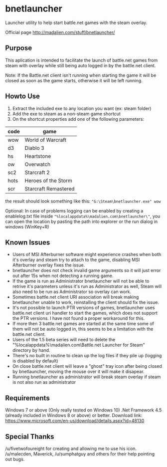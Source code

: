 # bnetlauncher
Launcher utility to help start battle.net games with the steam overlay.

Official page http://madalien.com/stuff/bnetlauncher/


Purpose
-------
This aplication is intended to facilitate the launch of battle.net games from steam with overlay
while still being auto logged in by the battle.net client.

Note: If the Battle.net client isn't running when starting the game it will be closed as soon as
      the game starts, otherwise it will be left running.


Howto Use
---------
1. Extract the included exe to any location you want (ex: steam folder)
2. Add the exe to steam as a non-steam game shortcut
3. On the shortcut properties add one of the following parameters:

|code		|game			|
| ------------- | --------------------- |
|wow		| World of Warcraft	|
|d3		| Diablo 3		|
|hs		| Heartstone		|
|ow		| Overwatch		|
|sc2		| Starcraft 2		|
|hots		| Heroes of the Storm	|
|scr		| Starcraft Remastered  |
	
the result should look something like this:
	`"G:\Steam\bnetlauncher.exe" wow`

Optional: In case of problems logging can be enabled by creating a enablelog.txt file inside
          `"%localappdata%\madalien.com\bnetlauncher\"`, you can open the location by pasting the path
		  into explorer or the run dialog in windows (WinKey+R)


Known Issues
-------------
- Users of MSI Afterburner software might experience crashes when both it's overlay and steam try to attach
  to the game, disabling MSI Afterburner overlay fixes the issue.
- bnetlauncher does not check invalid game arguments so it will just error out after 15s when not detecting
  a running game.
- If the game is run as Administrator bnetlauncher will not be able to retrive it's parameters unless it's run
  as Administrator as well, Steam will also need to be run as Administrator so overlay can work.
- Sometimes battle.net client URI association will break making bnetlauncher unable to work, reinstalling 
  the client should fix the issue.
- It's not possible to launch PTR versions of games, bnetlauncher uses battle.net client uri handler to
  start the games, which does not support the PTR versions. I have not found a proper workaround for this.
- If more then 3 battle.net games are started at the same time some of them will not be auto logged in, this 
  seems to be a limitation with the battle.net client.
- Users of the 1.5 beta series will need to delete the "%localappdata%\madalien.com\Battle.net Launcher for Steam"
  directory by hand.
- There's no built in routine to clean up the log files if they pile up (logging is disabled by default)
- On close battle.net client will leave a "ghost" tray icon after being closed by bnetlauncher, moving the mouse
  over it will make it disapear.
- Running bnetlauncher as administrator will break steam overlay if steam is not also run as administrator

Requirements
------------
Windows 7 or above (Only really tested on Windows 10)
.Net Framework 4.5  (already included in Windows 8 or above) or better.
Download link: https://www.microsoft.com/en-us/download/details.aspx?id=48130

Special Thanks
--------------
/u/fivetwofoureight for creating and allowing me to use his icon.
/u/malecden, Maverick, /u/sumphatguy and others for their help pointing out bugs.
